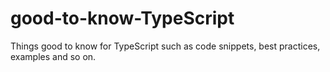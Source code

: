 # good-to-know-TypeScript
Things good to know for TypeScript such as code snippets, best practices, examples and so on. 
